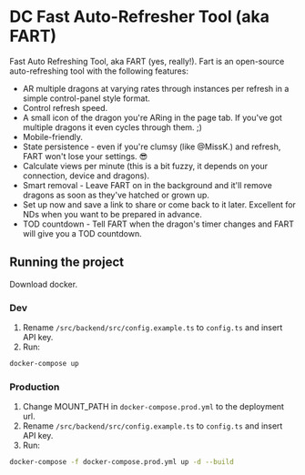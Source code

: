 # DC Fast Auto-Refresher Tool (aka FART)

Fast Auto Refreshing Tool, aka FART (yes, really!). Fart is an open-source auto-refreshing tool with the following features:

- AR multiple dragons at varying rates through instances per refresh in a simple control-panel style format.
- Control refresh speed.
- A small icon of the dragon you're ARing in the page tab. If you've got multiple dragons it even cycles through them. ;)
- Mobile-friendly.
- State persistence - even if you're clumsy (like @MissK.) and refresh, FART won't lose your settings. 😎
- Calculate views per minute (this is a bit fuzzy, it depends on your connection, device and dragons).
- Smart removal - Leave FART on in the background and it'll remove dragons as soon as they've hatched or grown up.
- Set up now and save a link to share or come back to it later. Excellent for NDs when you want to be prepared in advance.
- TOD countdown - Tell FART when the dragon's timer changes and FART will give you a TOD countdown.

## Running the project

Download docker.

### Dev

1. Rename `/src/backend/src/config.example.ts` to `config.ts` and insert API key.
2. Run:

```sh
docker-compose up
```

### Production

1. Change MOUNT_PATH in `docker-compose.prod.yml` to the deployment url.
2. Rename `/src/backend/src/config.example.ts` to `config.ts` and insert API key.
3. Run:

```sh
docker-compose -f docker-compose.prod.yml up -d --build
```
